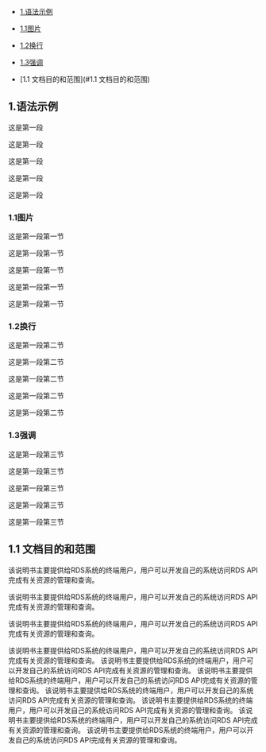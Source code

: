 
* [1.语法示例](#1)

* [1.1图片](#1.1)

* [1.2换行](#1.2)

* [1.3强调](#1.3)

* [1.1 文档目的和范围](#1.1 文档目的和范围)


<h2 id="1">1.语法示例</h2>

这是第一段

这是第一段

这是第一段

这是第一段

这是第一段

<h3 id="1.1">1.1图片</h3>

这是第一段第一节

这是第一段第一节

这是第一段第一节

这是第一段第一节

这是第一段第一节

<h3 id="1.2">1.2换行</h3>

这是第一段第二节

这是第一段第二节

这是第一段第二节

这是第一段第二节

这是第一段第二节

<h3 id="1.1">1.3强调</h3>

这是第一段第三节

这是第一段第三节

这是第一段第三节

这是第一段第三节

这是第一段第三节


<h2 id="1.1 文档目的和范围">1.1 文档目的和范围</h2>

该说明书主要提供给RDS系统的终端用户，用户可以开发自己的系统访问RDS
API完成有关资源的管理和查询。

该说明书主要提供给RDS系统的终端用户，用户可以开发自己的系统访问RDS
API完成有关资源的管理和查询。

该说明书主要提供给RDS系统的终端用户，用户可以开发自己的系统访问RDS
API完成有关资源的管理和查询。

该说明书主要提供给RDS系统的终端用户，用户可以开发自己的系统访问RDS
API完成有关资源的管理和查询。
该说明书主要提供给RDS系统的终端用户，用户可以开发自己的系统访问RDS
API完成有关资源的管理和查询。
该说明书主要提供给RDS系统的终端用户，用户可以开发自己的系统访问RDS
API完成有关资源的管理和查询。
该说明书主要提供给RDS系统的终端用户，用户可以开发自己的系统访问RDS
API完成有关资源的管理和查询。
该说明书主要提供给RDS系统的终端用户，用户可以开发自己的系统访问RDS
API完成有关资源的管理和查询。
该说明书主要提供给RDS系统的终端用户，用户可以开发自己的系统访问RDS
API完成有关资源的管理和查询。
该说明书主要提供给RDS系统的终端用户，用户可以开发自己的系统访问RDS
API完成有关资源的管理和查询。

